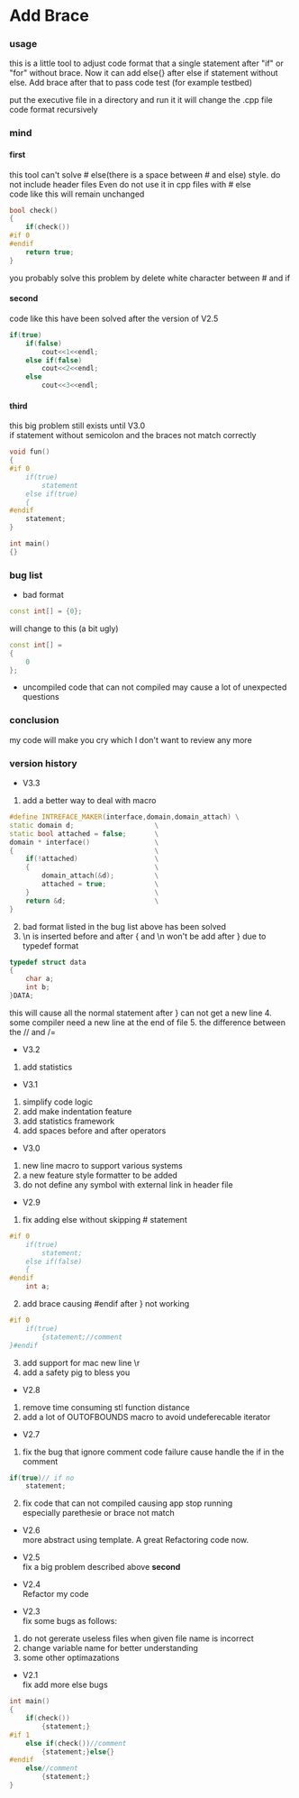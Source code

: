 # Add Brace

### usage
this is a little tool to adjust code format that a single statement after "if" or "for" without brace.
Now it can add else{} after else if statement without else.
Add brace after that to pass code test (for example testbed)

put the executive file in a directory and run it
it will change the .cpp file code format recursively


### mind
#### first
this tool can't solve # else(there is a space between # and else) style.
do not include header files
Even do not use it in cpp files with # else   
code like this will remain unchanged
```C++
bool check()
{
    if(check())
#if 0
#endif
    return true;
}
```
you probably solve this problem by delete white character between # and if

#### second
code like this have been solved after the version of V2.5
```C++
if(true)
    if(false)
        cout<<1<<endl;
    else if(false)
        cout<<2<<endl;
    else
        cout<<3<<endl;
```

#### third
this big problem still exists until V3.0   
if statement without semicolon and the braces not match correctly   
```C++
void fun()
{
#if 0
    if(true)
        statement
    else if(true)
    {
#endif
    statement;
}

int main()
{}
```

### bug list
* bad format
```C++
const int[] = {0};
```
will change to this (a bit ugly)
```C++
const int[] =
{
    0
};
```
* uncompiled
code that can not compiled may cause a lot of unexpected questions

### conclusion
my code will make you cry which I don't want to review any more

### version history
* V3.3
1. add a better way to deal with macro
```C++
#define INTREFACE_MAKER(interface,domain,domain_attach) \
static domain d;					\
static bool attached = false;		\
domain * interface()				\
{									\
	if(!attached)					\
	{								\
		domain_attach(&d);			\
		attached = true;			\
	}								\
	return &d;						\
}
```
2. bad format listed in the bug list above has been solved
3. \n is inserted before and after { and \n won't be add after } due to typedef format
```C++
typedef struct data
{
	char a;
	int b;
}DATA;
```
this will cause all the normal statement after } can not get a new line
4. some compiler need a new line at the end of file
5. the difference between the // and /=

* V3.2
1. add statistics

* V3.1
1. simplify code logic
2. add make indentation feature
3. add statistics framework
4. add spaces before and after operators

* V3.0
1. new line macro to support various systems
2. a new feature style formatter to be added 
3. do not define any symbol with external link in header file

* V2.9
1. fix adding else without skipping # statement 
```C++
#if 0
    if(true)
        statement;
    else if(false)
    {
#endif
    int a;
```
2. add brace causing #endif after } not working 
```C++
#if 0
    if(true)
        {statement;//comment
}#endif
```
3. add support for mac new line \r
4. add a safety pig to bless you

* V2.8
1. remove time consuming stl function distance
2. add a lot of OUTOFBOUNDS macro to avoid undeferecable iterator 

* V2.7
1. fix the bug that ignore comment code failure cause handle the if in the comment
```C++
if(true)// if no
    statement;
```
2. fix code that can not compiled causing app stop running   
especially parethesie or brace not match

* V2.6   
more abstract using template. A great Refactoring code now.

* V2.5   
fix a big problem described above **second**

* V2.4   
Refactor my code

* V2.3   
fix some bugs as follows:
1. do not gererate useless files when given file name is incorrect
2. change variable name for better understanding
3. some other optimazations

* V2.1   
fix add more else bugs
```C++
int main()
{
    if(check())
        {statement;}
#if 1
    else if(check())//comment
        {statement;}else{}
#endif
    else//comment
        {statement;}
}
```
